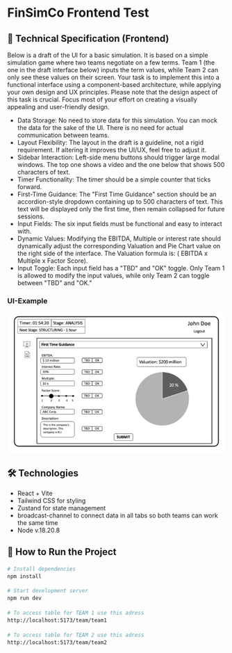 # FinSimCo Frontend Test

## 📜 Technical Specification (Frontend)

Below is a draft of the UI for a basic simulation. It is based on a simple simulation game where two teams negotiate on a few terms. Team 1 (the one in the draft interface below) inputs the term values, while Team 2 can only see these values on their screen. Your task is to implement this into a functional interface using a component-based architecture, while applying your own design and UX principles. Please note that the design aspect of this task is crucial. Focus most of your effort on creating a visually appealing and user-friendly design.
- Data Storage: No need to store data for this simulation. You can mock the data for the sake of the UI. There is no need for actual communication between teams.
- Layout Flexibility: The layout in the draft is a guideline, not a rigid requirement. If altering it improves the UI/UX, feel free to adjust it.
- Sidebar Interaction: Left-side menu buttons should trigger large modal windows. The top one shows a video and the one below that shows 500 characters of text.
- Timer Functionality: The timer should be a simple counter that ticks forward.
- First-Time Guidance: The "First Time Guidance" section should be an accordion-style dropdown containing up to 500 characters of text. This text will be displayed only the first time, then remain collapsed for future sessions.
- Input Fields: The six input fields must be functional and easy to interact with.
- Dynamic Values: Modifying the EBITDA, Multiple or interest rate should dynamically adjust the corresponding Valuation and Pie Chart value on the right side of the interface. The Valuation formula is: ( EBITDA x Multiple x Factor Score).
- Input Toggle: Each input field has a "TBD" and "OK" toggle. Only Team 1 is allowed to modify the input values, while only Team 2 can toggle between "TBD" and "OK."

### UI-Example

![UI-Example](ui-example.png)

## 🛠️ Technologies

- React + Vite
- Tailwind CSS for styling
- Zustand for state management
- broadcast-channel to connect data in all tabs so both teams can work the same time
- Node v.18.20.8

## 🚀 How to Run the Project

```bash
# Install dependencies
npm install

# Start development server
npm run dev

# To access table for TEAM 1 use this adress 
http://localhost:5173/team/team1

# To access table for TEAM 2 use this adress
http://localhost:5173/team/team2